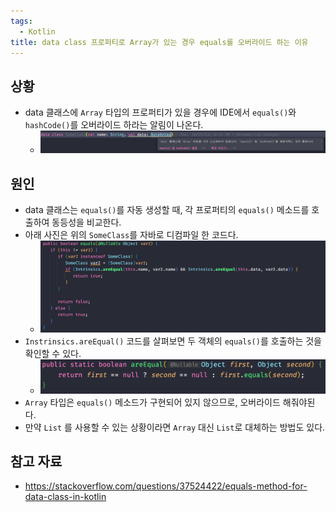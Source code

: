 ```yaml
---
tags:
  - Kotlin
title: data class 프로퍼티로 Array가 있는 경우 equals를 오버라이드 하는 이유
---
```



## 상황

- data 클래스에 `Array` 타입의 프로퍼티가 있을 경우에 IDE에서 `equals()`와 `hashCode()`를 오버라이드 하라는 알림이 나온다.
	- ![](assets/Pasted%20image%2020231027164746.png)
## 원인

- data 클래스는 `equals()`를 자동 생성할 때, 각 프로퍼티의 `equals()` 메소드를 호출하여 동등성을 비교한다.
- 아래 사진은 위의 `SomeClass`를 자바로 디컴파일 한 코드다.
	- ![](assets/Pasted%20image%2020231027165039.png)
- `Instrinsics.areEqual()` 코드를 살펴보면 두 객체의 `equals()`를 호출하는 것을 확인할 수 있다.
	- ![](assets/Pasted%20image%2020231027165143.png)
- `Array` 타입은 `equals()` 메소드가 구현되어 있지 않으므로, 오버라이드 해줘야된다.
- 만약 `List` 를 사용할 수 있는 상황이라면 `Array` 대신 `List`로 대체하는 방법도 있다.

## 참고 자료

- https://stackoverflow.com/questions/37524422/equals-method-for-data-class-in-kotlin
